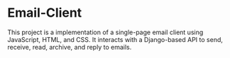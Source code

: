 # Email-Client
This project is a implementation of a single-page email client using JavaScript, HTML, and CSS. It interacts with a Django-based API to send, receive, read, archive, and reply to emails.
